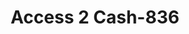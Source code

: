 ---
f_zip-code: 84118
f_state-code: UT
title: Access 2 Cash-836
f_phone: 801-840-2274
f_city-only: Lake City
f_address: 4722 South 4000 West Salt Lake City
f_location-unique-id: '836'
slug: access-2-cash-836
updated-on: '2024-05-30T13:46:58.046Z'
created-on: '2024-05-30T13:36:59.803Z'
published-on: '2024-05-30T13:54:32.469Z'
f_city-state: cms/city/lake-city-ut.md
f_company: cms/company/access-2-cash.md
f_state: cms/state/utah.md
layout: '[payday-loan].html'
tags: payday-loan
---